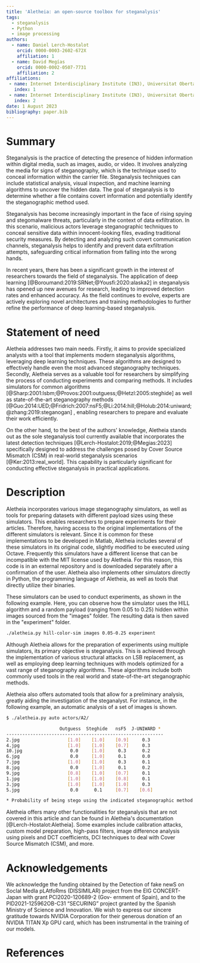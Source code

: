 ```yaml
---
title: 'Aletheia: an open-source toolbox for steganalysis'
tags:
  - steganalysis
  - Python
  - image processing
authors:
  - name: Daniel Lerch-Hostalot
    orcid: 0000-0003-2602-672X
    affiliation: 1
  - name: David Megías
    orcid: 0000-0002-0507-7731
    affiliation: 2
affiliations:
 - name: Internet Interdisciplinary Institute (IN3), Universitat Oberta de Catalunya (UOC), CYBERCAT-Center for Cybersecurity Research of Catalonia, Barcelona, Spain
   index: 1
 - name: Internet Interdisciplinary Institute (IN3), Universitat Oberta de Catalunya (UOC), CYBERCAT-Center for Cybersecurity Research of Catalonia, Barcelona, Spain
   index: 2
date: 1 August 2023
bibliography: paper.bib
---
```


# Summary

Steganalysis is the practice of detecting the presence of hidden information
within digital media, such as images, audio, or video. It involves analyzing
the media for signs of steganography, which is the technique used to conceal
information within the carrier file. Steganalysis techniques can include
statistical analysis, visual inspection, and machine learning algorithms to
uncover the hidden data. The goal of steganalysis is to determine whether a
file contains covert information and potentially identify the steganographic
method used.

Steganalysis has become increasingly important in the face of rising spying
and stegomalware threats, particularly in the context of data exfiltration.
In this scenario, malicious actors leverage steganographic techniques to
conceal sensitive data within innocent-looking files, evading traditional
security measures. By detecting and analyzing such covert communication
channels, steganalysis helps to identify and prevent data exfiltration attempts,
safeguarding critical information from falling into the wrong hands.

In recent years, there has been a significant growth in the interest of
researchers towards the field of steganalysis. The application of deep learning
[@Boroumand:2019:SRNet;@Yousfi:2020:alaska2]
in steganalysis has opened up new avenues for research,
leading to improved detection rates and enhanced accuracy. As the field
continues to evolve, experts are actively exploring novel architectures and
training methodologies to further refine the performance of deep learning-based
steganalysis.


# Statement of need

Aletheia addresses two main needs. Firstly, it aims to provide
specialized analysts with a tool that implements modern steganalysis algorithms,
leveraging deep learning techniques. These algorithms are designed to
effectively handle even the most advanced steganography techniques. Secondly,
Aletheia serves as a valuable tool for researchers by simplifying the process
of conducting experiments and comparing methods. It includes simulators for
common algorithms
[@Sharp:2001:lsbm;@Provos:2001:outguess;@Hetzl:2005:steghide]
as well as state-of-the-art steganography methods
[@Guo:2014:UED;@Fridrich:2007:nsF5;@Li:2014:hill;@Holub:2014:uniward;@zhang:2019:steganogan]
, enabling researchers to prepare and evaluate their work efficiently.


On the other hand, to the best of the authors' knowledge, Aletheia stands out
as the sole steganalysis tool currently available that incorporates the
latest detection techniques [@Lerch-Hostalot:2019;@Megias:2023]
specifically designed to address the challenges posed by Cover Source Mismatch
(CSM) in real-world steganalysis scenarios
[@Ker:2013:real_world]. This capability is particularly significant for
conducting effective steganalysis in practical applications.


# Description

Aletheia incorporates various image steganography simulators, as well as tools
for preparing datasets with different payload sizes using these simulators.
This enables researchers to prepare experiments for their articles. Therefore,
having access to the original implementations of the different simulators is
relevant. Since it is common for these implementations to be developed in
Matlab, Aletheia includes several of these simulators in its original code,
slightly modified to be executed using Octave. Frequently this simulators 
have a different license that can be incompatible with the MIT license used by 
Aletheia. For this reason, this code is in an external repository and is downloaded
separately after a confirmation of the user.
Aletheia also implements other simulators directly in Python, the programming
language of Aletheia, as well as tools that directly utilize their binaries.



These simulators can be used to conduct experiments, as shown in the following
example. Here, you can observe how the simulator uses the HILL algorithm
and a random payload (ranging from 0.05 to 0.25) hidden within images sourced
from the "images" folder. The resulting data is then saved in the "experiment"
folder.

```bash
./aletheia.py hill-color-sim images 0.05-0.25 experiment
```

Although Aletheia allows for the preparation of experiments using multiple
simulators, its primary objective is steganalysis. This is achieved through
the implementation of various structural attacks on LSB replacement, as well as
employing deep learning techniques with models optimized for a vast range of
steganography algorithms. These algorithms include both commonly used tools in
the real world and state-of-the-art steganographic methods.

Aletheia also offers automated tools that allow for a preliminary analysis,
greatly aiding the investigation of the steganalyst. For instance, in the
following example, an automatic analysis of a set of images is shown.

```bash
$ ./aletheia.py auto actors/A2/

                    Outguess  Steghide   nsF5  J-UNIWARD *
-----------------------------------------------------------
2.jpg                  [1.0]    [1.0]    [0.9]     0.3
4.jpg                  [1.0]    [1.0]    [0.7]     0.3
10.jpg                  0.0     [1.0]     0.3      0.2
6.jpg                   0.0     [1.0]     0.1      0.0
7.jpg                  [1.0]    [1.0]     0.3      0.1
8.jpg                   0.0     [1.0]     0.1      0.2
9.jpg                  [0.8]    [1.0]    [0.7]     0.1
1.jpg                  [1.0]    [1.0]    [0.8]     0.1
3.jpg                  [1.0]    [1.0]    [1.0]     0.3
5.jpg                   0.0      0.1     [0.7]    [0.6]

* Probability of being stego using the indicated steganographic method.
```

Aletheia offers many other functionalities for steganalysis that are not covered
in this article and can be found in Aletheia's documentation [@Lerch-Hostalot:Aletheia].
Some examples include calibration attacks, custom model preparation, high-pass
filters, image difference analysis using pixels and DCT coefficients, DCI 
techniques to deal with Cover Source Mismatch (CSM), and more.


# Acknowledgements

We acknowledge the funding obtained by the Detection
of fake newS on SocIal MedIa pLAtfoRms (DISSIMILAR) project
from the EIG CONCERT-Japan with grant PCI2020-120689-2 (Gov-
ernment of Spain), and to the PID2021-125962OB-C31 “SECURING”
project granted by the Spanish Ministry of Science and Innovation.
We wish to express our sincere gratitude towards NVIDIA Corporation for their
generous donation of an NVIDIA TITAN Xp GPU card, which has been instrumental
in the training of our models.



# References
